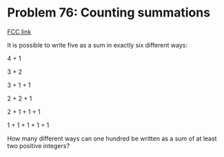 # Problem 76: Counting summations

[FCC link](https://www.freecodecamp.org/learn/coding-interview-prep/project-euler/problem-76-counting-summations)

It is possible to write five as a sum in exactly six different ways:

4 + 1

3 + 2

3 + 1 + 1

2 + 2 + 1

2 + 1 + 1 + 1

1 + 1 + 1 + 1 + 1

How many different ways can one hundred be written as a sum of at least two
positive integers?
